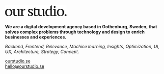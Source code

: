 <h1>
  <picture>
    <source media="(prefers-color-scheme: dark)" srcset="https://github.com/ourstudio-se/.github/blob/main/profile/our-studio-logo-light.svg">
    <img src="https://github.com/ourstudio-se/.github/blob/main/profile/our-studio-logo-dark.svg" alt="Our Studio" width="200">
  </picture>
</h1>

<p>
  <strong>
    We are a digital development agency based in Gothenburg, Sweden, that solves complex problems through technology and design to enrich businesses and experiences.
  </strong>
</p>

<p>
  <em>
    Backend, Frontend, Relevance, Machine learning, Insights, Optimization, UI, UX, Architecture, Strategy, Concept.
  </em>
</p>

<p>
  <a href="https://ourstudio.se" title="Visit ourstudio.se">ourstudio.se</a>
  <br />
  <a href="mailto:hello@ourstudio.se" title="Send an e-mail to hello@ourstudio.se">hello@ourstudio.se</a>
</p>